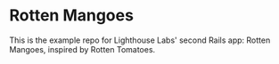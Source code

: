 # Rotten Mangoes

This is the example repo for Lighthouse Labs' second Rails app: Rotten Mangoes, inspired by Rotten Tomatoes.